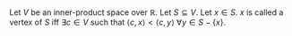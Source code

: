 Let $V$ be an inner-product space over $\mathbb{R}$. Let $S \subseteq V$.
Let $x \in S$. $x$ is called a vertex of $S$ iff $\exists c \in V$
such that $\langle c, x \rangle < \langle c , y \rangle$ $\forall y \in S - \{x\}$.
